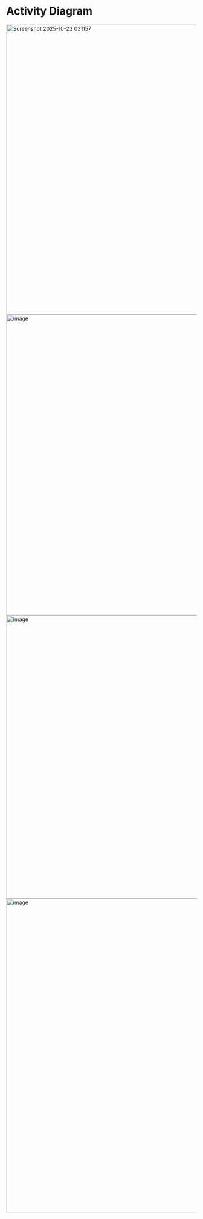 # Activity Diagram

<img width="940" height="766" alt="Screenshot 2025-10-23 031157" src="https://github.com/user-attachments/assets/94c9fc45-186e-4d67-a10a-88b9bd16d295" />

<img width="922" height="795" alt="image" src="https://github.com/user-attachments/assets/b8bfe76e-1907-46f1-bec6-3b49a560af3a" />

<img width="1262" height="749" alt="image" src="https://github.com/user-attachments/assets/19cb4437-3e2d-4e9f-ab4d-038c0cb35f25" />

<img width="582" height="830" alt="image" src="https://github.com/user-attachments/assets/5dd41466-ac92-4e76-8b89-7ac6a78356cb" />

